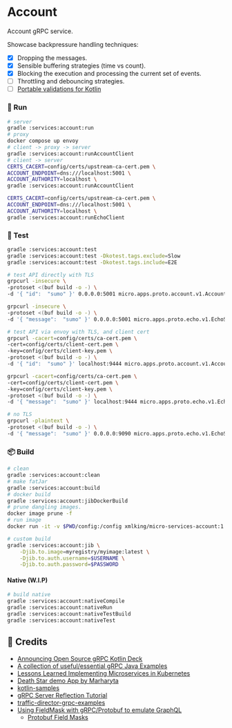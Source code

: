 # Account

Account gRPC service.

Showcase backpressure handling techniques:

- [x] Dropping the messages.
- [x] Sensible buffering strategies (time vs count).
- [x] Blocking the execution and processing the current set of events.
- [ ] Throttling and debouncing strategies.
- [ ] [Portable validations for Kotlin](https://github.com/konform-kt/konform)

### 🚀 Run

```bash
# server
gradle :services:account:run
# proxy
docker compose up envoy
# client -> proxy -> server
gradle :services:account:runAccountClient
# client -> server
CERTS_CACERT=config/certs/upstream-ca-cert.pem \
ACCOUNT_ENDPOINT=dns:///localhost:5001 \
ACCOUNT_AUTHORITY=localhost \
gradle :services:account:runAccountClient

CERTS_CACERT=config/certs/upstream-ca-cert.pem \
ACCOUNT_ENDPOINT=dns:///localhost:5001 \
ACCOUNT_AUTHORITY=localhost \
gradle :services:account:runEchoClient
```

### 🔭 Test

```bash
gradle :services:account:test
gradle :services:account:test -Dkotest.tags.exclude=Slow
gradle :services:account:test -Dkotest.tags.include=E2E
```

```bash
# test API directly with TLS
grpcurl -insecure \
-protoset <(buf build -o -) \
-d '{ "id":  "sumo" }' 0.0.0.0:5001 micro.apps.proto.account.v1.AccountService/Get

grpcurl -insecure \
-protoset <(buf build -o -) \
-d '{ "message":  "sumo" }' 0.0.0.0:5001 micro.apps.proto.echo.v1.EchoService/Echo

# test API via envoy with TLS, and client cert
grpcurl -cacert=config/certs/ca-cert.pem \
-cert=config/certs/client-cert.pem \
-key=config/certs/client-key.pem \
-protoset <(buf build -o -) \
-d '{ "id":  "sumo" }' localhost:9444 micro.apps.proto.account.v1.AccountService/Get

grpcurl -cacert=config/certs/ca-cert.pem \
-cert=config/certs/client-cert.pem \
-key=config/certs/client-key.pem \
-protoset <(buf build -o -) \
-d '{ "message":  "sumo" }' localhost:9444 micro.apps.proto.echo.v1.EchoService/Echo
```

```bash
# no TLS
grpcurl -plaintext \
-protoset <(buf build -o -) \
-d '{ "message":  "sumo" }' 0.0.0.0:9090 micro.apps.proto.echo.v1.EchoService/Echo
```

### 📦 Build

```bash
# clean
gradle :services:account:clean
# make fatJar
gradle :services:account:build
# docker build
gradle :services:account:jibDockerBuild
# prune dangling images.
docker image prune -f
# run image
docker run -it -v $PWD/config:/config xmlking/micro-services-account:1.6.5-SNAPSHOT
```

```bash
# custom build
gradle :services:account:jib \
    -Djib.to.image=myregistry/myimage:latest \
    -Djib.to.auth.username=$USERNAME \
    -Djib.to.auth.password=$PASSWORD
```

#### Native (W.I.P)

```bash
# build native
gradle :services:account:nativeCompile
gradle :services:account:nativeRun
gradle :services:account:nativeTestBuild
gradle :services:account:nativeTest
```

## 🔗 Credits

- [Announcing Open Source gRPC Kotlin Deck](https://www.cncf.io/wp-content/uploads/2020/04/Announcing-Open-Source-gRPC-Kotlin.pdf)
- [A collection of useful/essential gRPC Java Examples](https://github.com/saturnism/grpc-by-example-java)
- [Lessons Learned Implementing Microservices in Kubernetes](https://saturnism.me/talk/kubernetes-microservices-lessons-learned/)
- [Death Star demo App by Marharyta](https://github.com/leveretka/grpc-death-star)
- [kotlin-samples](https://github.com/GoogleCloudPlatform/kotlin-samples/tree/master/run)
- [gRPC Server Reflection Tutorial](https://github.com/grpc/grpc-java/blob/master/documentation/server-reflection-tutorial.md)
- [traffic-director-grpc-examples](https://github.com/GoogleCloudPlatform/traffic-director-grpc-examples)
- [Using FieldMask with gRPC/Protobuf to emulate GraphQL](https://netflixtechblog.com/practical-api-design-at-netflix-part-1-using-protobuf-fieldmask-35cfdc606518)
    - [Protobuf Field Masks](https://pinkiepractices.com/posts/protobuf-field-masks/)
